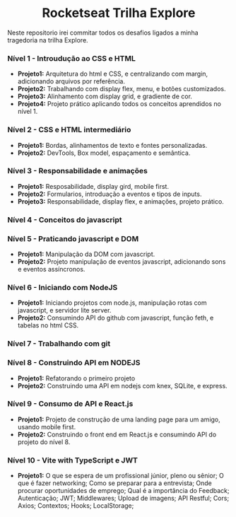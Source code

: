 <h1 align="center">Rocketseat Trilha Explore</h1>

Neste repositorio irei commitar todos os desafios ligados a minha tragedoria na trilha Explore.

### Nível 1 - Introudução ao CSS e HTML

- <b>Projeto1:</b> Arquitetura do html e CSS, e centralizando com margin, adicionando arquivos por referência.
- <b>Projeto2:</b> Trabalhando com display flex, menu, e botões customizados.
- <b>Projeto3:</b> Alinhamento com display grid, e gradiente de cor.
- <b>Projeto4:</b> Projeto prático aplicando todos os conceitos aprendidos no nível 1.

### Nível 2 - CSS e HTML intermediário

- <b>Projeto1:</b> Bordas, alinhamentos de texto e fontes personalizadas.
- <b>Projeto2:</b> DevTools, Box model, espaçamento e semântica.

### Nível 3 - Responsabilidade e animações

- <b>Projeto1:</b> Resposabilidade, display gird, mobile first.
- <b>Projeto2:</b> Formularios, introduação a eventos e tipos de inputs.
- <b>Projeto3:</b> Responsabilidade, display flex, e animações, projeto prático.

### Nível 4 - Conceitos do javascript

### Nível 5 - Praticando javascript e DOM

- <b>Projeto1:</b> Manipulação da DOM com javascript.
- <b>Projeto2:</b> Projeto manipulação de eventos javascript, adicionando sons e eventos assíncronos.

### Nível 6 - Iniciando com NodeJS

- <b>Projeto1:</b> Iniciando projetos com node.js, manipulação rotas com javascript, e servidor lite server.
- <b>Projeto2:</b> Consumindo API do github com javascript, função feth, e tabelas no html CSS.

### Nível 7 - Trabalhando com git

### Nível 8 - Construindo API em NODEJS

- <b>Projeto1:</b> Refatorando o primeiro projeto
- <b>Projeto2:</b> Construindo uma API em nodejs com knex, SQLite, e express.

### Nível 9 - Consumo de API e React.js

- <b>Projeto1:</b> Projeto de construção de uma landing page para um amigo, usando mobile first.
- <b>Projeto2:</b> Construindo o front end em React.js e consumindo API do projeto do nível 8.

### Nível 10 - Vite with TypeScript e JWT

- <b>Projeto1:</b> O que se espera de um profissional júnior, pleno ou sênior; O que é fazer networking; Como se preparar para a entrevista; Onde procurar oportunidades de emprego; Qual é a importância do Feedback; Autenticação; JWT; Middlewares; Upload de imagens; API Restful; Cors; Axios; Contextos; Hooks; LocalStorage;
